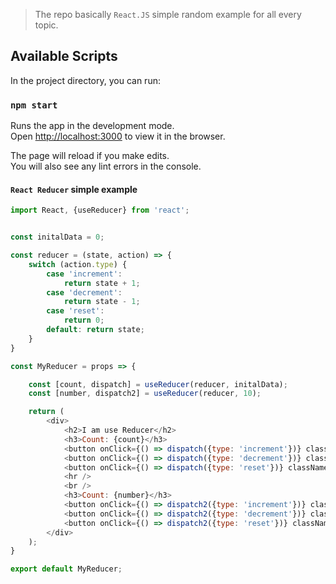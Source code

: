 > The repo basically `React.JS` simple random example for all every topic.

## Available Scripts

In the project directory, you can run:

### `npm start`

Runs the app in the development mode.<br />
Open [http://localhost:3000](http://localhost:3000) to view it in the browser.

The page will reload if you make edits.<br />
You will also see any lint errors in the console.

#### `React Reducer` simple example

```javascript
import React, {useReducer} from 'react';


const initalData = 0;

const reducer = (state, action) => {
    switch (action.type) {
        case 'increment':
            return state + 1;
        case 'decrement':
            return state - 1;
        case 'reset':
            return 0;
        default: return state;
    }
}

const MyReducer = props => {

    const [count, dispatch] = useReducer(reducer, initalData);
    const [number, dispatch2] = useReducer(reducer, 10);

    return (
        <div>
            <h2>I am use Reducer</h2>
            <h3>Count: {count}</h3>
            <button onClick={() => dispatch({type: 'increment'})} className="btn btn-success btn-sm mr-2">+</button>
            <button onClick={() => dispatch({type: 'decrement'})} className="btn btn-success btn-sm mr-2">-</button>
            <button onClick={() => dispatch({type: 'reset'})} className="btn btn-danger btn-sm mr-2">(0)</button>
            <hr />
            <br />
            <h3>Count: {number}</h3>
            <button onClick={() => dispatch2({type: 'increment'})} className="btn btn-success btn-sm mr-2">+</button>
            <button onClick={() => dispatch2({type: 'decrement'})} className="btn btn-success btn-sm mr-2">-</button>
            <button onClick={() => dispatch2({type: 'reset'})} className="btn btn-danger btn-sm mr-2">(0)</button>
        </div>
    );
}

export default MyReducer;

```